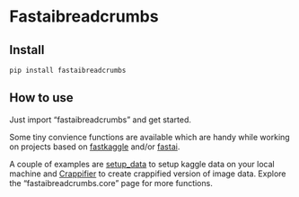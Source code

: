 Fastaibreadcrumbs
================

<!-- WARNING: THIS FILE WAS AUTOGENERATED! DO NOT EDIT! -->

## Install

`pip install fastaibreadcrumbs`

## How to use

Just import “fastaibreadcrumbs” and get started.

Some tiny convience functions are available which are handy while
working on projects based on
[fastkaggle](https://fastai.github.io/fastkaggle/) and/or
[fastai](https://docs.fast.ai/).

A couple of examples are
[setup_data](https://sapal6.github.io/fastaibreadcrumbs/core#setup_data)
to setup kaggle data on your local machine and
[Crappifier](https://sapal6.github.io/fastaibreadcrumbs/core#Crappifier)
to create crappified version of image data. Explore the
“fastaibreadcrumbs.core” page for more functions.
